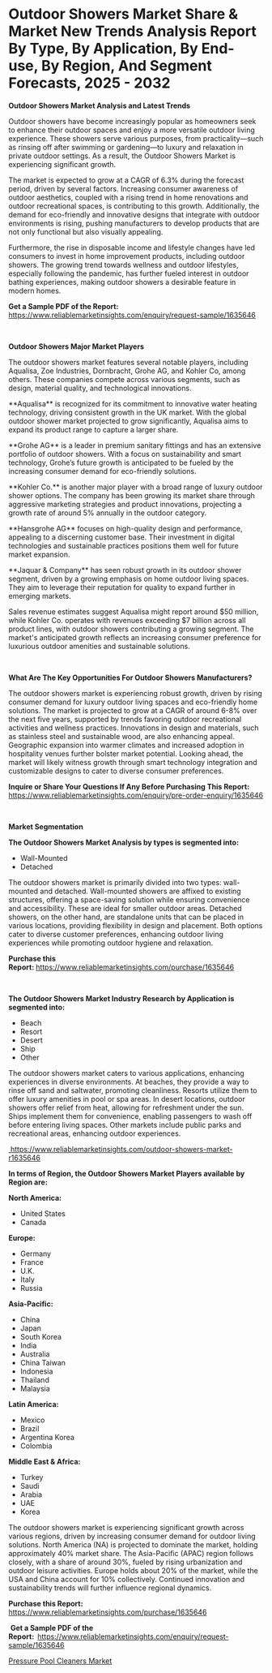 <p><h1>Outdoor Showers Market Share & Market New Trends Analysis Report By Type, By Application, By End-use, By Region, And Segment Forecasts, 2025 - 2032</h1></p><p><strong>Outdoor Showers Market Analysis and Latest Trends</strong></p>
<p><p>Outdoor showers have become increasingly popular as homeowners seek to enhance their outdoor spaces and enjoy a more versatile outdoor living experience. These showers serve various purposes, from practicality—such as rinsing off after swimming or gardening—to luxury and relaxation in private outdoor settings. As a result, the Outdoor Showers Market is experiencing significant growth.</p><p>The market is expected to grow at a CAGR of 6.3% during the forecast period, driven by several factors. Increasing consumer awareness of outdoor aesthetics, coupled with a rising trend in home renovations and outdoor recreational spaces, is contributing to this growth. Additionally, the demand for eco-friendly and innovative designs that integrate with outdoor environments is rising, pushing manufacturers to develop products that are not only functional but also visually appealing.</p><p>Furthermore, the rise in disposable income and lifestyle changes have led consumers to invest in home improvement products, including outdoor showers. The growing trend towards wellness and outdoor lifestyles, especially following the pandemic, has further fueled interest in outdoor bathing experiences, making outdoor showers a desirable feature in modern homes.</p></p>
<p><strong>Get a Sample PDF of the Report:&nbsp;</strong> <a href="https://www.reliablemarketinsights.com/enquiry/request-sample/1635646?utm_campaign=2197&utm_medium=2&utm_source=Github&utm_content=ia&utm_term=08042025&utm_id=outdoor-showers">https://www.reliablemarketinsights.com/enquiry/request-sample/1635646</a></p>
<p>&nbsp;</p>
<p><strong>Outdoor Showers Major Market Players</strong></p>
<p><p>The outdoor showers market features several notable players, including Aqualisa, Zoe Industries, Dornbracht, Grohe AG, and Kohler Co, among others. These companies compete across various segments, such as design, material quality, and technological innovations.</p><p>**Aqualisa** is recognized for its commitment to innovative water heating technology, driving consistent growth in the UK market. With the global outdoor shower market projected to grow significantly, Aqualisa aims to expand its product range to capture a larger share.</p><p>**Grohe AG** is a leader in premium sanitary fittings and has an extensive portfolio of outdoor showers. With a focus on sustainability and smart technology, Grohe’s future growth is anticipated to be fueled by the increasing consumer demand for eco-friendly solutions.</p><p>**Kohler Co.** is another major player with a broad range of luxury outdoor shower options. The company has been growing its market share through aggressive marketing strategies and product innovations, projecting a growth rate of around 5% annually in the outdoor category.</p><p>**Hansgrohe AG** focuses on high-quality design and performance, appealing to a discerning customer base. Their investment in digital technologies and sustainable practices positions them well for future market expansion.</p><p>**Jaquar & Company** has seen robust growth in its outdoor shower segment, driven by a growing emphasis on home outdoor living spaces. They aim to leverage their reputation for quality to expand further in emerging markets.</p><p>Sales revenue estimates suggest Aqualisa might report around $50 million, while Kohler Co. operates with revenues exceeding $7 billion across all product lines, with outdoor showers contributing a growing segment. The market's anticipated growth reflects an increasing consumer preference for luxurious outdoor amenities and sustainable solutions.</p></p>
<p>&nbsp;</p>
<p><strong>What Are The Key Opportunities For Outdoor Showers Manufacturers?</strong></p>
<p><p>The outdoor showers market is experiencing robust growth, driven by rising consumer demand for luxury outdoor living spaces and eco-friendly home solutions. The market is projected to grow at a CAGR of around 6-8% over the next five years, supported by trends favoring outdoor recreational activities and wellness practices. Innovations in design and materials, such as stainless steel and sustainable wood, are also enhancing appeal. Geographic expansion into warmer climates and increased adoption in hospitality venues further bolster market potential. Looking ahead, the market will likely witness growth through smart technology integration and customizable designs to cater to diverse consumer preferences.</p></p>
<p><strong>Inquire or Share Your Questions If Any Before Purchasing This Report:</strong> <a href="https://www.reliablemarketinsights.com/enquiry/pre-order-enquiry/1635646?utm_campaign=2197&utm_medium=2&utm_source=Github&utm_content=ia&utm_term=08042025&utm_id=outdoor-showers">https://www.reliablemarketinsights.com/enquiry/pre-order-enquiry/1635646</a></p>
<p>&nbsp;</p>
<p><strong>Market Segmentation</strong></p>
<p><strong>The Outdoor Showers Market Analysis by types is segmented into:</strong></p>
<p><ul><li>Wall-Mounted</li><li>Detached</li></ul></p>
<p><p>The outdoor showers market is primarily divided into two types: wall-mounted and detached. Wall-mounted showers are affixed to existing structures, offering a space-saving solution while ensuring convenience and accessibility. These are ideal for smaller outdoor areas. Detached showers, on the other hand, are standalone units that can be placed in various locations, providing flexibility in design and placement. Both options cater to diverse customer preferences, enhancing outdoor living experiences while promoting outdoor hygiene and relaxation.</p></p>
<p><strong>Purchase this Report:&nbsp;</strong><a href="https://www.reliablemarketinsights.com/purchase/1635646?utm_campaign=2197&utm_medium=2&utm_source=Github&utm_content=ia&utm_term=08042025&utm_id=outdoor-showers">https://www.reliablemarketinsights.com/purchase/1635646</a></p>
<p>&nbsp;</p>
<p><strong>The Outdoor Showers Market Industry Research by Application is segmented into:</strong></p>
<p><ul><li>Beach</li><li>Resort</li><li>Desert</li><li>Ship</li><li>Other</li></ul></p>
<p><p>The outdoor showers market caters to various applications, enhancing experiences in diverse environments. At beaches, they provide a way to rinse off sand and saltwater, promoting cleanliness. Resorts utilize them to offer luxury amenities in pool or spa areas. In desert locations, outdoor showers offer relief from heat, allowing for refreshment under the sun. Ships implement them for convenience, enabling passengers to wash off before entering living spaces. Other markets include public parks and recreational areas, enhancing outdoor experiences.</p></p>
<p><a href="https://www.reliablemarketinsights.com/outdoor-showers-market-r1635646?utm_campaign=2197&utm_medium=2&utm_source=Github&utm_content=ia&utm_term=08042025&utm_id=outdoor-showers">&nbsp;https://www.reliablemarketinsights.com/outdoor-showers-market-r1635646</a></p>
<p><strong>In terms of Region, the Outdoor Showers Market Players available by Region are:</strong></p>
<p>
    <p> <strong> North America: </strong>
        <ul>
            <li>United States</li>
            <li>Canada</li>
        </ul>
        </p> 
    <p> <strong> Europe: </strong>
        <ul>
            <li>Germany</li>
            <li>France</li>
            <li>U.K.</li>
            <li>Italy</li>
            <li>Russia</li>
        </ul>
        </p> 
    <p> <strong> Asia-Pacific: </strong>
        <ul>
            <li>China</li>
            <li>Japan</li>
            <li>South Korea</li>
            <li>India</li>
            <li>Australia</li>
            <li>China Taiwan</li>
            <li>Indonesia</li>
            <li>Thailand</li>
            <li>Malaysia</li>
        </ul>
        </p> 
    <p> <strong> Latin America: </strong>
        <ul>
            <li>Mexico</li>
            <li>Brazil</li>
            <li>Argentina Korea</li>
            <li>Colombia</li>
        </ul>
        </p> 
    <p> <strong> Middle East & Africa: </strong>
        <ul>
            <li>Turkey</li>
            <li>Saudi</li>
            <li>Arabia</li>
            <li>UAE</li>
            <li>Korea</li>
        </ul>
    </p>
    </p>
<p><p>The outdoor showers market is experiencing significant growth across various regions, driven by increasing consumer demand for outdoor living solutions. North America (NA) is projected to dominate the market, holding approximately 40% market share. The Asia-Pacific (APAC) region follows closely, with a share of around 30%, fueled by rising urbanization and outdoor leisure activities. Europe holds about 20% of the market, while the USA and China account for 10% collectively. Continued innovation and sustainability trends will further influence regional dynamics.</p></p>
<p><strong>Purchase this Report: </strong><a href="https://www.reliablemarketinsights.com/purchase/1635646?utm_campaign=2197&utm_medium=2&utm_source=Github&utm_content=ia&utm_term=08042025&utm_id=outdoor-showers">https://www.reliablemarketinsights.com/purchase/1635646</a></p>
<p>&nbsp;<strong>Get a Sample PDF of the Report:&nbsp;&nbsp;</strong><a href="https://www.reliablemarketinsights.com/enquiry/request-sample/1635646?utm_campaign=2197&utm_medium=2&utm_source=Github&utm_content=ia&utm_term=08042025&utm_id=outdoor-showers">https://www.reliablemarketinsights.com/enquiry/request-sample/1635646</a></p>
<p><strong></strong></p>
<p><p><a href="https://github.com/JosephineMcguire65/Market-Research-Report-List-2/blob/main/pressure-pool-cleaners-market.md?utm_campaign=2197&utm_medium=2&utm_source=Github&utm_content=ia&utm_term=08042025&utm_id=outdoor-showers">Pressure Pool Cleaners Market</a></p></p>